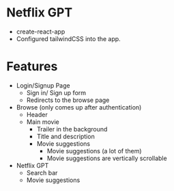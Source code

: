 # Netflix GPT

- create-react-app
- Configured tailwindCSS into the app.

# Features
- Login/Signup Page
   - Sign in/ Sign up form
   - Redirects to the browse page
- Browse (only comes up after authentication)
   - Header
   - Main movie
     - Trailer in the background
     - Title and description
     - Movie suggestions
       - Movie suggestions (a lot of them)
       - Movie suggestions are vertically scrollable
- Netflix GPT
  - Search bar
  - Movie suggestions

